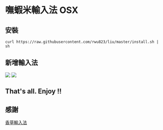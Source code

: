 # 嘸蝦米輸入法 OSX

## 安裝
    curl https://raw.githubusercontent.com/rwu823/liu/master/install.sh | sh

## 新增輸入法
![](https://raw.githubusercontent.com/rwu823/liu/master/screens/1.png)
![](https://raw.githubusercontent.com/rwu823/liu/master/screens/2.png)

## That's all. Enjoy !!

## 感謝
[香草輸入法](https://openvanilla.org/)

